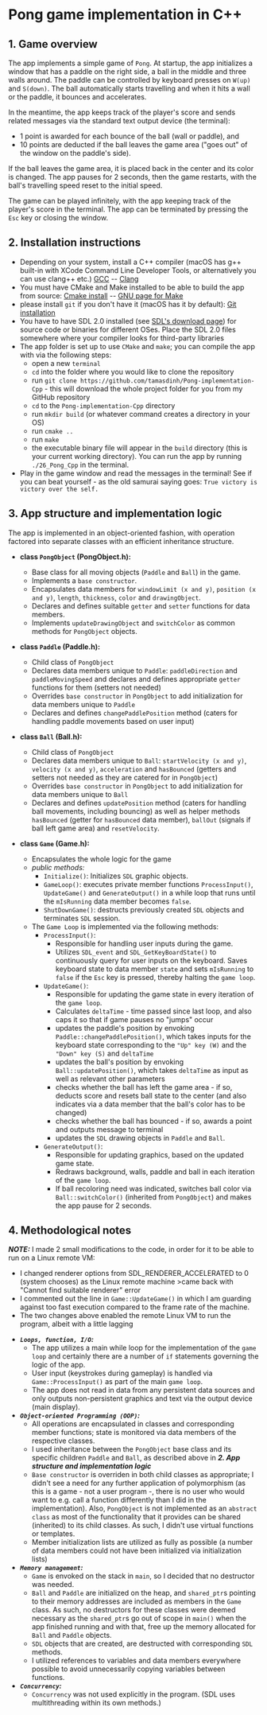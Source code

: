 <h1>Pong game implementation in C++</h1>

<h2>1. Game overview</h2>

The app implements a simple game of ```Pong```. At startup, the app initializes
a window that has a paddle on the right side, a ball in the middle and three walls
around.  The paddle can be controlled by keyboard presses on ```W(up)```
and ```S(down)```. The ball automatically starts travelling and when it hits a wall
or the paddle, it bounces and accelerates.

In the meantime, the app keeps track of the player's score and sends related messages
via the standard text output device (the terminal):
- 1 point is awarded for
each bounce of the ball (wall or paddle), and
- 10 points are deducted if the ball leaves the game area ("goes out" of the window on the paddle's side).

If the ball leaves the game area, it is placed back in the center and its
color is changed. The app pauses for 2 seconds, then the game restarts,
with the ball's travelling speed reset to the initial speed.

The game can be played infinitely, with the app keeping track of the player's score in the terminal.
The app can be terminated by pressing the ```Esc``` key or closing the window.

<h2>2. Installation instructions</h2>

- Depending on your system, install a C++ compiler (macOS has g++ built-in with XCode Command Line Developer Tools, or alternatively you can use clang++ etc.) [GCC](https://gcc.gnu.org) -- [Clang](https://clang.llvm.org/get_started.html)
- You must have CMake and Make installed to be able to build the app from source: [Cmake install](https://cmake.org/install/) -- [GNU page for Make](https://www.gnu.org/software/make/)
- please install ```git``` if you don't have it (macOS has it by default): [Git installation](https://git-scm.com/book/en/v2/Getting-Started-Installing-Git)
- You have to have SDL 2.0 installed (see [SDL's download page](https://libsdl.org/download-2.0.php)) for source code or binaries for  different OSes. Place the SDL 2.0 files somewhere where your compiler looks for third-party libraries
- The app folder is set up to use ```CMake``` and ```make```; you can compile the app with via the following steps:
    - open a new ```terminal```
    - ```cd``` into the folder where you would like to clone the repository
    - run ```git clone https://github.com/tamasdinh/Pong-implementation-Cpp``` - this will download the whole project folder for you from my GitHub repository
    - ```cd``` to the ```Pong-implementation-Cpp``` directory
    - run ```mkdir build``` (or whatever command creates a directory in your OS)
    - run ```cmake ..```
    - run ```make```
    - the executable binary file will appear in the ```build``` directory (this is your current working directory). You can run the app by running ```./26_Pong_Cpp``` in the terminal.
- Play in the game window and read the messages in the terminal! See if you can beat yourself - as the old samurai saying goes: ```True victory is victory over the self.```

<h2>3. App structure and implementation logic</h2>
The app is implemented in an object-oriented fashion, with operation
factored into separate classes with an efficient inheritance structure.

- __class ```PongObject``` (PongObject.h):__
    - Base class for all moving objects (```Paddle``` and ```Ball```) in the game.
    - Implements a ```base constructor```.
    - Encapsulates data members for ```windowLimit (x and y)```, ```position (x and y)```, ```length```, ```thickness```, ```color``` and ```drawingObject```.
    - Declares and defines suitable ```getter``` and ```setter``` functions for data members.
    - Implements ```updateDrawingObject``` and ```switchColor``` as common methods for ```PongObject``` objects.

- __class ```Paddle``` (Paddle.h):__
    - Child class of ```PongObject```
    - Declares data members unique to ```Paddle```: ```paddleDirection``` and ```paddleMovingSpeed``` and declares and defines appropriate ```getter``` functions for them (setters not needed)
    - Overrides ```base constructor``` in ```PongObject``` to add initialization for data members unique to ```Paddle```
    - Declares and defines ```changePaddlePosition``` method (caters for handling paddle movements based on user input)

- __class ```Ball``` (Ball.h):__
    - Child class of ```PongObject```
    - Declares data members unique to ```Ball```: ```startVelocity (x and y)```, ```velocity (x and y)```, ```acceleration``` and ```hasBounced``` (getters and setters not needed as they are catered for in ```PongObject```)
    - Overrides ```base constructor``` in ```PongObject``` to add initialization for data members unique to ```Ball```
    - Declares and defines ```updatePosition``` method (caters for handling ball movements, including bouncing) as well as helper methods ```hasBounced``` (getter for ```hasBounced``` data member), ```ballOut``` (signals if ball left game area) and ```resetVelocity```.

- __class ```Game``` (Game.h):__
    - Encapsulates the whole logic for the game
    - _public methods:_
        - ```Initialize()```: Initializes ```SDL``` graphic objects.
        - ```GameLoop()```: executes private member functions ```ProcessInput()```, ```UpdateGame()``` and ```GenerateOutput()``` in a while loop that runs until the ```mIsRunning``` data member becomes ```false```.
        - ```ShutDownGame()```: destructs previously created ```SDL``` objects and terminates ```SDL``` session.
    - The ```Game Loop``` is implemented via the following methods:
        - ```ProcessInput()```:
            - Responsible for handling user inputs during the game.
            - Utilizes ```SDL_event``` and ```SDL_GetKeyBoardState()``` to continuously query for user inputs on the keyboard. Saves keyboard state to data member ```state``` and sets ```mIsRunning``` to ```false``` if the ```Esc``` key is pressed, thereby halting the ```game loop```.
        - ```UpdateGame()```:
            - Responsible for updating the game state in every iteration of the ```game loop```.
            - Calculates ```deltaTime``` - time passed since last loop, and also caps it so that if game pauses no "jumps" occur
            - updates the paddle's position by envoking ```Paddle::changePaddlePosition()```, which takes inputs for the keyboard state corresponding to the ```"Up" key (W)``` and the ```"Down" key (S)``` and ```deltaTime```
            - updates the ball's position by envoking ```Ball::updatePosition()```, which takes ```deltaTime``` as input as well as relevant other parameters
            - checks whether the ball has left the game area - if so, deducts score and resets ball state to the center (and also indicates via a data member that the ball's color has to be changed)
            - checks whether the ball has bounced - if so, awards a point and outputs message to terminal
            - updates the ```SDL``` drawing objects in ```Paddle``` and ```Ball```.
        - ```GenerateOutput()```:
            - Responsible for updating graphics, based on the updated game state.
            - Redraws background, walls, paddle and ball in each iteration of the ```game loop```.
            - If ball recoloring need was indicated, switches ball color via ```Ball::switchColor()``` (inherited from ```PongObject```) and makes the app pause for 2 seconds.

<h2>4. Methodological notes</h2>

___NOTE:___ I made 2 small modifications to the code, in order for it to be able to run on a Linux remote VM:

* I changed renderer options from SDL_RENDERER_ACCELERATED to 0 (system chooses) as the Linux remote machine >came back with "Cannot find suitable renderer" error
* I commented out the line in ```Game::UpdateGame()``` in which I am guarding against too fast execution compared to the frame rate of the machine.
* The two changes above enabled the remote Linux VM to run the program, albeit with a little lagging

- ___```Loops, function, I/O```:___
    - The app utilizes a main while loop for the implementation of the ```game loop``` and certainly there are a number of ```if``` statements governing the logic of the app.
    - User input (keystrokes during gameplay) is handled via ```Game::ProcessInput()``` as part of the main ```game loop```.
    - The app does not read in data from any persistent data sources and only outputs non-persistent graphics and text via the output device (main display).
- ___```Object-oriented Programming (OOP)```:___
    - All operations are encapsulated in classes and corresponding member functions; state is monitored via data members of the respective classes.
    - I used inheritance between the ```PongObject``` base class and its specific children ```Paddle``` and ```Ball```, as described above in ___2. App structure and implementation logic___
    - ```Base constructor``` is overriden in both child classes as appropriate; I didn't see a need for any further application of polymorphism (as this is a game - not a user program -, there is no user who would want to e.g. call a function differently than I did in the implementation). Also, ```PongObject``` is not implemented as an ```abstract class``` as most of the functionality that it provides can be shared (inherited) to its child classes. As such, I didn't use virtual functions or templates.
    - Member initialization lists are utilized as fully as possible (a number of data members could not have been initialized via initialization lists)
- ___```Memory management```:___
    - ```Game``` is envoked on the stack in ```main```, so I decided that no destructor was needed.
    - ```Ball``` and ```Paddle``` are initialized on the heap, and ```shared_ptr```s pointing to their memory addresses are included as members in the ```Game``` class. As such, no destructors for these classes were deemed necessary as the ```shared_ptr```s go out of scope in ```main()``` when the app finished running and with that, free up the memory allocated for ```Ball``` and ```Paddle``` objects.
    - ```SDL``` objects that are created, are destructed with corresponding ```SDL``` methods.
    - I utilized references to variables and data members everywhere possible to avoid unnecessarily copying variables between functions.
- ___```Concurrency```:___
    - ```Concurrency``` was not used explicitly in the program. (SDL uses multithreading within its own methods.)


